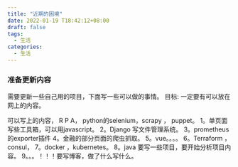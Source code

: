 ```yaml
---
title: "近期的困境"
date: 2022-01-19 T18:42:12+08:00
draft: false
tags:
  - 生活
categories:
  - 生活
---
```


### 准备更新内容

需要更新一些自己用的项目，下面写一些可以做的事情。
目标: 一定要有可以放在网上的内容。

可以写上的内容，  R P A， python的selenium，scrapy ， puppet。
1。单页面写些工具箱，可以用javascript。
2。Django 写文件管理系统。
3。prometheus的exporter插件
4。金融的部分页面的爬虫抓取。
5。vue。。。。
6。Terraform ， consul，
7。docker ，kubernetes。
8。java 要写一些项目，要开始分析项目内容。
9。。。！！！要写博客，做了什么写什么。





